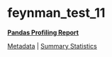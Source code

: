 # feynman_test_11

[**Pandas Profiling Report**](https://epistasislab.github.io/pmlb/profile/feynman_test_11.html)

[Metadata](metadata.yaml) | [Summary Statistics](summary_stats.tsv)

